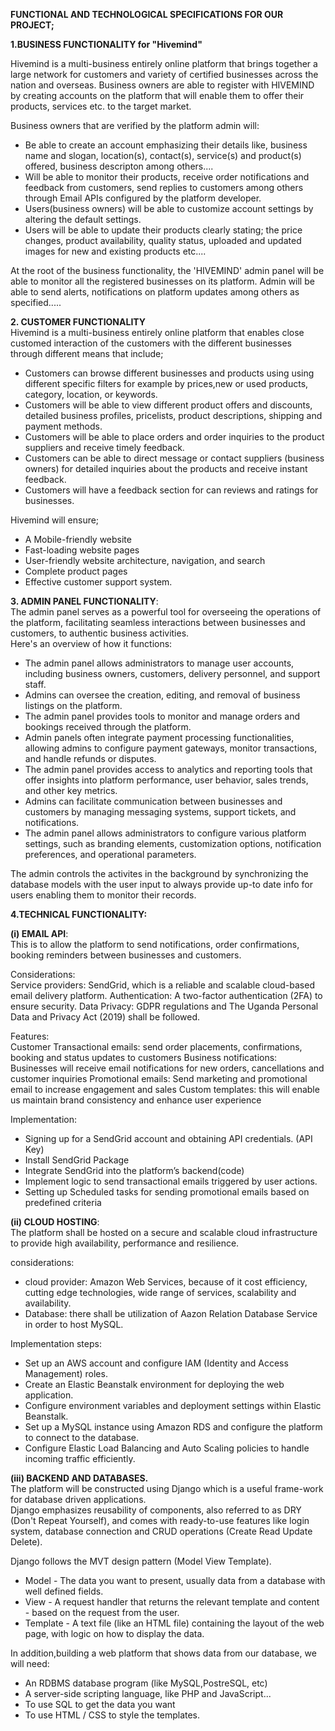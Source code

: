 **FUNCTIONAL AND TECHNOLOGICAL SPECIFICATIONS FOR OUR PROJECT;**

**1.BUSINESS FUNCTIONALITY for "Hivemind"**

Hivemind is a multi-business entirely online platform that brings together a large network for customers and variety of certified businesses across the nation and overseas.
Business owners are able to register with HIVEMIND by creating accounts on the platform that will enable them to offer their products, services etc. to the target market.

Business owners that are verified by the platform admin will:   
- Be able to create an account emphasizing their details like, business name and slogan, location(s), contact(s), service(s) and product(s) offered, business descripton among others....
- Will be able to monitor their products, receive order notifications and feedback from customers, 
send replies to customers among others through Email APIs configured by the platform developer.
- Users(business owners) will be able to customize account settings by altering the default settings.
- Users will be able to update their products clearly stating; the price changes, product availability, quality status, uploaded and updated images for new and existing products etc....

At the root of the business functionality, the 'HIVEMIND' admin panel will be able to monitor all the registered businesses on its platform. Admin will be able to send alerts, notifications on platform updates among others as specified.....    

**2. CUSTOMER FUNCTIONALITY**  
Hivemind is a multi-business entirely online platform that enables close customed interaction of the customers with the different businesses through different means that include;   
- Customers can browse different businesses and products using using different specific filters for example by prices,new or used products, category, location, or keywords.
- Customers will be able to view different product offers and discounts, detailed business profiles, pricelists, product descriptions, shipping and payment methods.
- Customers will be able to place orders and order inquiries to the product suppliers and receive timely feedback.
- Customers can be able to direct message or contact suppliers (business owners) for detailed inquiries about the products and receive instant feedback.
- Customers will have a feedback section for can reviews and ratings for businesses.   

Hivemind will ensure;
- A Mobile-friendly website
- Fast-loading website pages
- User-friendly website architecture, navigation, and search 
- Complete product pages
- Effective customer support system.

**3. ADMIN PANEL FUNCTIONALITY**:   
The admin panel serves as a powerful tool for overseeing the operations of the platform, facilitating seamless interactions between businesses and customers, to authentic business activities.   
Here's an overview of how it functions:    
- The admin panel allows administrators to manage user accounts, including business owners, customers, delivery personnel, and support staff.    
- Admins can oversee the creation, editing, and removal of business listings on the platform.    
- The admin panel provides tools to monitor and manage orders and bookings received through the platform.    
- Admin panels often integrate payment processing functionalities, allowing admins to configure payment gateways, monitor transactions, and handle refunds or disputes.    
- The admin panel provides access to analytics and reporting tools that offer insights into platform performance, user behavior, sales trends, and other key metrics.    
- Admins can facilitate communication between businesses and customers by managing messaging systems, support tickets, and notifications.    
- The admin panel allows administrators to configure various platform settings, such as branding elements, customization options, notification preferences, and operational parameters.   

The admin controls the activites in the background by synchronizing the database models with the user input to always provide up-to date info for users enabling them to monitor their records.

**4.TECHNICAL FUNCTIONALITY:**   

**(i) EMAIL API**:  
This is to allow the platform to send notifications, order confirmations, booking reminders between businesses and customers.  

Considerations:  
Service providers: SendGrid, which is a reliable and scalable cloud-based email delivery platform.
Authentication: A two-factor authentication (2FA) to ensure security.
Data Privacy: GDPR regulations and The Uganda Personal Data and Privacy Act (2019) shall be followed.

Features:    
Customer Transactional emails: send order placements, confirmations, booking and status updates to         customers
Business notifications: Businesses will receive email notifications for new orders, cancellations and customer inquiries
Promotional emails: Send marketing and promotional email to increase engagement and sales
Custom templates: this will enable us maintain brand consistency and enhance user experience

Implementation:   
- Signing up for a SendGrid account and obtaining API credentials. (API Key)
- Install SendGrid Package
- Integrate SendGrid into the platform’s backend(code)
- Implement logic to send transactional emails triggered by user actions.
- Setting up Scheduled tasks for sending promotional emails based on predefined criteria

**(ii) CLOUD HOSTING**:   
The platform shall be hosted on a secure and scalable cloud infrastructure to provide high availability, performance and resilience.

considerations:
- cloud provider: Amazon Web Services, because of it cost efficiency, cutting edge technologies, wide range of services, scalability and availability.
- Database:  there shall be utilization of Aazon Relation Database Service in order to host MySQL.

Implementation steps:   
- Set up an AWS account and configure IAM (Identity and Access Management) roles.
- Create an Elastic Beanstalk environment for deploying the web application.
- Configure environment variables and deployment settings within Elastic Beanstalk.
- Set up a MySQL instance using Amazon RDS and configure the platform to connect to the database.
- Configure Elastic Load Balancing and Auto Scaling policies to handle incoming traffic efficiently.  

**(iii) BACKEND AND DATABASES.**   
The platform will be constructed using Django which is a useful frame-work for database driven applications.   
Django emphasizes reusability of components, also referred to as DRY (Don't Repeat Yourself), and comes with ready-to-use features like login system, database connection and CRUD operations (Create Read Update Delete).  

Django follows the MVT design pattern (Model View Template).
- Model - The data you want to present, usually data from a database with well defined fields.  
- View - A request handler that returns the relevant template and content - based on the request from the user.
- Template - A text file (like an HTML file) containing the layout of the web page, with logic on how to display the data.   

In addition,building a web platform that shows data from our database, we will need:
- An RDBMS database program (like MySQL,PostreSQL, etc)
- A server-side scripting language, like PHP and JavaScript...  
- To use SQL to get the data you want
- To use HTML / CSS to style the templates.

